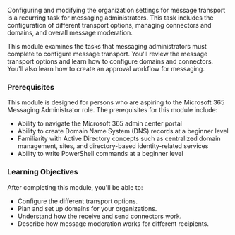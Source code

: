 Configuring and modifying the organization settings for message transport is a recurring task for messaging administrators. This task includes the configuration of different transport options, managing connectors and domains, and overall message moderation.

This module examines the tasks that messaging administrators must complete to configure message transport. You'll review the message transport options and learn how to configure domains and connectors. You'll also learn how to create an approval workflow for messaging.

### Prerequisites

This module is designed for persons who are aspiring to the Microsoft 365 Messaging Administrator role. The prerequisites for this module include:

 -  Ability to navigate the Microsoft 365 admin center portal
 -  Ability to create Domain Name System (DNS) records at a beginner level
 -  Familiarity with Active Directory concepts such as centralized domain management, sites, and directory-based identity-related services
 -  Ability to write PowerShell commands at a beginner level

### Learning Objectives

After completing this module, you'll be able to:

 -  Configure the different transport options.
 -  Plan and set up domains for your organizations.
 -  Understand how the receive and send connectors work.
 -  Describe how message moderation works for different recipients.
